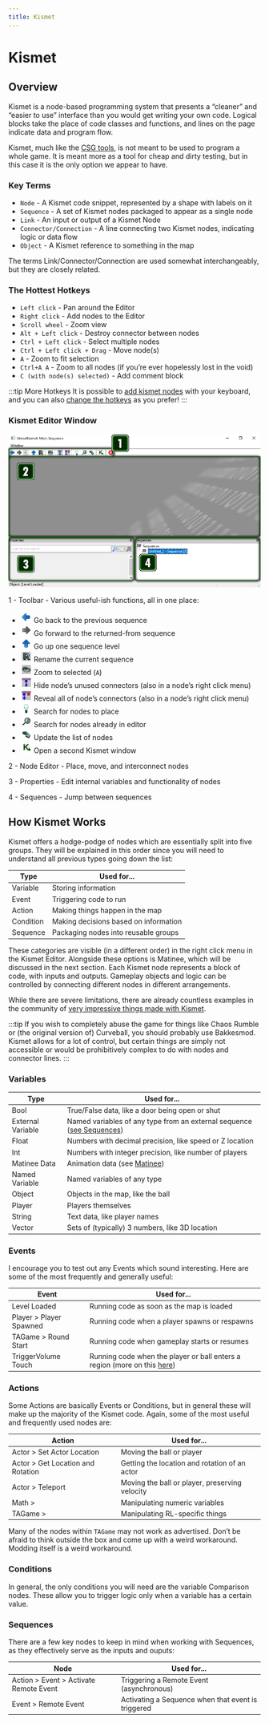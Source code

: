 ```yaml
---
title: Kismet
---
```

# Kismet

## Overview
Kismet is a node-based programming system that presents a “cleaner” and “easier to use” interface than you would get writing your own code. Logical blocks take the place of code classes and functions, and lines on the page indicate data and program flow.

Kismet, much like the [CSG tools](../udk/01_csg), is not meant to be used to program a whole game. It is meant more as a tool for cheap and dirty testing, but in this case it is the only option we appear to have.

### Key Terms
* `Node` - A Kismet code snippet, represented by a shape with labels on it
* `Sequence` - A set of Kismet nodes packaged to appear as a single node
* `Link` - An input or output of a Kismet Node
* `Connector/Connection` - A line connecting two Kismet nodes, indicating logic or data flow
* `Object` - A Kismet reference to something in the map

The terms Link/Connector/Connection are used somewhat interchangeably, but they are closely related.

### The Hottest Hotkeys
* `Left click` - Pan around the Editor
* `Right click` - Add nodes to the Editor
* `Scroll wheel` - Zoom view
* `Alt + Left click` - Destroy connector between nodes
* `Ctrl + Left click` - Select multiple nodes
* `Ctrl + Left click + Drag` - Move node(s)
* `A` - Zoom to fit selection
* `Ctrl+A A` - Zoom to all nodes (if you’re ever hopelessly lost in the void)
* `C (with node(s) selected)` - Add comment block

:::tip More Hotkeys
It is possible to [add kismet nodes](https://docs.unrealengine.com/udk/Three/KismetUserGuide.html#Hotkeys) with your keyboard, and you can also [change the hotkeys](../misc/08_custom_udk.html#udk-custom-keys) as you prefer!
:::

### Kismet Editor Window <Badge text="important" type="tip"/>

![alt text](../../.vuepress/public/images/image18.png "Nice and simple")

1 - Toolbar - Various useful-ish functions, all in one place:
 - ![alt text](../../.vuepress/public/images/image87.png) Go back to the previous sequence
 - ![alt text](../../.vuepress/public/images/image242.png) Go forward to the returned-from sequence
 - ![alt text](../../.vuepress/public/images/image154.png) Go up one sequence level
 - ![alt text](../../.vuepress/public/images/image62.png) Rename the current sequence
 - ![alt text](../../.vuepress/public/images/image188.png) Zoom to selected (`A`)
 - ![alt text](../../.vuepress/public/images/image208.png) Hide node’s unused connectors (also in a node’s right click menu)
 - ![alt text](../../.vuepress/public/images/image19.png) Reveal all of node’s connectors (also in a node’s right click menu)
 - ![alt text](../../.vuepress/public/images/image17.png) Search for nodes to place
 - ![alt text](../../.vuepress/public/images/image36.png) Search for nodes already in editor
 - ![alt text](../../.vuepress/public/images/image182.png) Update the list of nodes
 - ![alt text](../../.vuepress/public/images/image249.png) Open a second Kismet window

2 - Node Editor - Place, move, and interconnect nodes

3 - Properties - Edit internal variables and functionality of nodes

4 - Sequences - Jump between sequences


## How Kismet Works
Kismet offers a hodge-podge of nodes which are essentially split into five groups. They will be explained in this order since you will need to understand all previous types going down the list:

|Type|Used for...|
|------|------|
|Variable|Storing information|
|Event|Triggering code to run|
|Action|Making things happen in the map|
|Condition|Making decisions based on information|
|Sequence|Packaging nodes into reusable groups|


These categories are visible (in a different order) in the right click menu in the Kismet Editor. Alongside these options is Matinee, which will be discussed in the next section. Each Kismet node represents a block of code, with inputs and outputs. Gameplay objects and logic can be controlled by connecting different nodes in different arrangements.


While there are severe limitations, there are already countless examples in the community of [very impressive things made with Kismet](https://github.com/RocketLeagueMapmaking/Kismet). 

:::tip
If you wish to completely abuse the game for things like Chaos Rumble or (the original version of) Curveball, you should probably use Bakkesmod. Kismet allows for a lot of control, but certain things are simply not accessible or would be prohibitively complex to do with nodes and connector lines.
:::

### Variables

|Type|Used for...|
|------|------|
|Bool|True/False data, like a door being open or shut|
|External Variable|Named variables of any type from an external sequence ([see Sequences](01_kismet.html#sequences))|
|Float|Numbers with decimal precision, like speed or Z location|
|Int|Numbers with integer precision, like number of players|
|Matinee Data|Animation data (see [Matinee](../udk/18_matinee))|
|Named Variable|Named variables of any type|
|Object|Objects in the map, like the ball|
|Player|Players themselves|
|String|Text data, like player names|
|Vector|Sets of (typically) 3 numbers, like 3D location|

### Events
I encourage you to test out any Events which sound interesting. Here are some of the most frequently and generally useful:

|Event|Used for...|
|------|------|
|Level Loaded|Running code as soon as the map is loaded|
|Player > Player Spawned|Running code when a player spawns or respawns|
|TAGame > Round Start|Running code when gameplay starts or resumes|
|TriggerVolume Touch|Running code when the player or ball enters a region (more on this [here](03_trigger))|

### Actions
Some Actions are basically Events or Conditions, but in general these will make up the majority of the Kismet code. Again, some of the most useful and frequently used nodes are:

|Action|Used for...|
|------|------|
|Actor > Set Actor Location|Moving the ball or player|
|Actor > Get Location and Rotation|Getting the location and rotation of an actor|
|Actor > Teleport|Moving the ball or player, preserving velocity|
|Math >|Manipulating numeric variables|
|TAGame >|Manipulating RL-specific things|

Many of the nodes within `TAGame` may not work as advertised. Don’t be afraid to think outside the box and come up with a weird workaround. Modding itself is a weird workaround.

### Conditions
In general, the only conditions you will need are the variable Comparison nodes. These allow you to trigger logic only when a variable has a certain value.

### Sequences
There are a few key nodes to keep in mind when working with Sequences, as they effectively serve as the inputs and ouputs:

|Node|Used for...|
|------|------|
|Action > Event > Activate Remote Event|Triggering a Remote Event (asynchronous)|
|Event > Remote Event|Activating a Sequence when that event is triggered|



